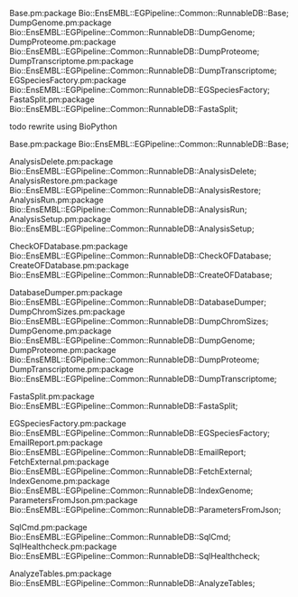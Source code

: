 
Base.pm:package Bio::EnsEMBL::EGPipeline::Common::RunnableDB::Base;
DumpGenome.pm:package Bio::EnsEMBL::EGPipeline::Common::RunnableDB::DumpGenome;
DumpProteome.pm:package Bio::EnsEMBL::EGPipeline::Common::RunnableDB::DumpProteome;
DumpTranscriptome.pm:package Bio::EnsEMBL::EGPipeline::Common::RunnableDB::DumpTranscriptome;
EGSpeciesFactory.pm:package Bio::EnsEMBL::EGPipeline::Common::RunnableDB::EGSpeciesFactory;
FastaSplit.pm:package Bio::EnsEMBL::EGPipeline::Common::RunnableDB::FastaSplit;

todo rewrite using BioPython




Base.pm:package Bio::EnsEMBL::EGPipeline::Common::RunnableDB::Base;

AnalysisDelete.pm:package Bio::EnsEMBL::EGPipeline::Common::RunnableDB::AnalysisDelete;
AnalysisRestore.pm:package Bio::EnsEMBL::EGPipeline::Common::RunnableDB::AnalysisRestore;
AnalysisRun.pm:package Bio::EnsEMBL::EGPipeline::Common::RunnableDB::AnalysisRun;
AnalysisSetup.pm:package Bio::EnsEMBL::EGPipeline::Common::RunnableDB::AnalysisSetup;

CheckOFDatabase.pm:package Bio::EnsEMBL::EGPipeline::Common::RunnableDB::CheckOFDatabase;
CreateOFDatabase.pm:package Bio::EnsEMBL::EGPipeline::Common::RunnableDB::CreateOFDatabase;

DatabaseDumper.pm:package Bio::EnsEMBL::EGPipeline::Common::RunnableDB::DatabaseDumper;
DumpChromSizes.pm:package Bio::EnsEMBL::EGPipeline::Common::RunnableDB::DumpChromSizes;
DumpGenome.pm:package Bio::EnsEMBL::EGPipeline::Common::RunnableDB::DumpGenome;
DumpProteome.pm:package Bio::EnsEMBL::EGPipeline::Common::RunnableDB::DumpProteome;
DumpTranscriptome.pm:package Bio::EnsEMBL::EGPipeline::Common::RunnableDB::DumpTranscriptome;

FastaSplit.pm:package Bio::EnsEMBL::EGPipeline::Common::RunnableDB::FastaSplit;

EGSpeciesFactory.pm:package Bio::EnsEMBL::EGPipeline::Common::RunnableDB::EGSpeciesFactory;
EmailReport.pm:package Bio::EnsEMBL::EGPipeline::Common::RunnableDB::EmailReport;
FetchExternal.pm:package Bio::EnsEMBL::EGPipeline::Common::RunnableDB::FetchExternal;
IndexGenome.pm:package Bio::EnsEMBL::EGPipeline::Common::RunnableDB::IndexGenome;
ParametersFromJson.pm:package Bio::EnsEMBL::EGPipeline::Common::RunnableDB::ParametersFromJson;

SqlCmd.pm:package Bio::EnsEMBL::EGPipeline::Common::RunnableDB::SqlCmd;
SqlHealthcheck.pm:package Bio::EnsEMBL::EGPipeline::Common::RunnableDB::SqlHealthcheck;

AnalyzeTables.pm:package Bio::EnsEMBL::EGPipeline::Common::RunnableDB::AnalyzeTables;

